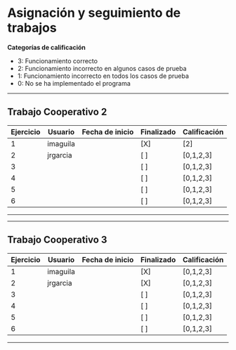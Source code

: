 <link rel="stylesheet" type="text/css" href="Inicio/estilo.css" media="screen" />

# Asignación y seguimiento de trabajos


**Categorías de calificación**
- 3: Funcionamiento correcto
- 2: Funcionamiento incorrecto en algunos casos de prueba
- 1: Funcionamiento incorrecto en todos los casos de prueba
- 0: No se ha implementado el programa


____________
## Trabajo Cooperativo 2

| Ejercicio   | Usuario    | Fecha de inicio |Finalizado|Calificación |
| ----------- | ---------- |---------------- |--------- |-------------|
| 1           |  imaguila  |                 | [X]      |[2]          |
| 2           |  jrgarcia  |                 | [ ]      |[0,1,2,3] |
| 3           |            |                 | [ ]      |[0,1,2,3] |
| 4           |            |                 | [ ]      |[0,1,2,3] |
| 5           |            |                 | [ ]      |[0,1,2,3] |
| 6           |            |                 | [ ]      |[0,1,2,3] |
____________

____________
## Trabajo Cooperativo 3

| Ejercicio   | Usuario    | Fecha de inicio |Finalizado|Calificación |
| ----------- | ---------- |---------------- |--------- |-------------|
| 1           |  imaguila  |                 | [X]      |[0,1,2,3]    |
| 2           |  jrgarcia  |                 | [X]      |[0,1,2,3]    |
| 3           |            |                 | [ ]      |[0,1,2,3]    |
| 4           |            |                 | [ ]      |[0,1,2,3]    |
| 5           |            |                 | [ ]      |[0,1,2,3]    |
| 6           |            |                 | [ ]      |[0,1,2,3]    |
____________